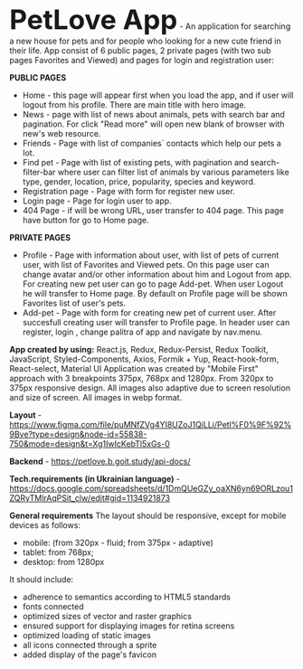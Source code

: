 <font size="36">**PetLove App**</font> - An application for searching a new house for pets and for people who looking for a new cute friend in their life. App consist of 6 public pages, 2 private pages (with two sub pages Favorites and Viewed) and pages for login and registration user:

**PUBLIC PAGES**
- Home -  this page will appear first when you load the app, and if user will logout from his profile. There are main title with hero image.
- News - page with list of news about animals, pets with search bar and pagination. For click "Read more" will open new blank of browser with new's web resource.
- Friends - Page with list of companies` contacts which help our pets a lot.
- Find pet - Page with list of existing pets, with pagination and search-filter-bar where user can filter list of animals by various parameters like type, gender, location, price, popularity, species and keyword.
- Registration page - Page with form for register new user.
- Login page - Page for login user to app.
- 404 Page - if will be wrong URL, user transfer to 404 page. This page have button for go to Home page.
  
**PRIVATE PAGES**
  - Profile - Page with information about user, with list of pets of current user, with list of Favorites and Viewed pets. On this page user can change avatar and/or other information about him and Logout from app. For creating new pet user can go to page Add-pet. When user Logout he will transfer to Home page. By default on Profile page will be shown Favorites list of user's pets.
  - Add-pet - Page with form for creating new pet of current user. After succesfull creating user will transfer to Profile page.
In header user can register, login , change palitra of app and navigate by nav.menu.

**App created by using:** React.js, Redux, Redux-Persist, Redux Toolkit, JavaScript, Styled-Components, Axios, Formik + Yup, React-hook-form, React-select, Material UI
Application was created by "Mobile First" approach with 3 breakpoints 375px, 768px and 1280px. From 320px to 375px responsive design. All images also adaptive due to screen resolution and size of screen. All images in webp format.

**Layout** - https://www.figma.com/file/puMNfZVg4YI8UZoJ1QiLLi/Petl%F0%9F%92%9Bve?type=design&node-id=55838-750&mode=design&t=Xg1IwIcKebTl5xGs-0

**Backend** - https://petlove.b.goit.study/api-docs/

**Tech.requirements (in Ukrainian language)** - https://docs.google.com/spreadsheets/d/1DmQUeGZy_oaXN6yn69ORLzou1ZQRyTMlrAqPSit_clw/edit#gid=1134921873

**General requirements**
The layout should be responsive, except for mobile devices as follows:
- mobile: (from 320px - fluid; from 375px - adaptive)
- tablet: from 768px;
- desktop: from 1280px

It should include:
- adherence to semantics according to HTML5 standards
- fonts connected
- optimized sizes of vector and raster graphics
- ensured support for displaying images for retina screens
- optimized loading of static images
- all icons connected through a sprite
- added display of the page's favicon
